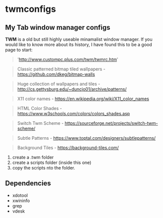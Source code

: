 # twmconfigs

## My Tab window manager configs


**TWM** is a old but still highly useable minamalist window manager. If you would like to know more about its history, I have found this to be a good page to start: 

> 'http://www.custompc.plus.com/twm/twmrc.htm'


> Classic patterned bitmap tiled wallpapers - https://github.com/dkeg/bitmap-walls

> Huge collection of wallpapers and tiles - http://cs.gettysburg.edu/~duncjo01/archive/patterns/

> X11 color names - https://en.wikipedia.org/wiki/X11_color_names

> HTML Color Shades - https://www.w3schools.com/colors/colors_shades.asp

> Switch Twm Scheme - https://sourceforge.net/projects/switch-twm-scheme/

> Subtle Patterns - https://www.toptal.com/designers/subtlepatterns/

> Background Tiles - https://background-tiles.com/

1. create a .twm folder
2. create a scripts folder (inside this one)
3. copy the scripts nto the folder.

## Dependencies

*  xdotool
*  xwininfo  
*  grep
*  vdesk

